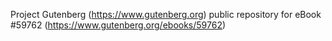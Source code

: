 Project Gutenberg (https://www.gutenberg.org) public repository for
eBook #59762 (https://www.gutenberg.org/ebooks/59762)
